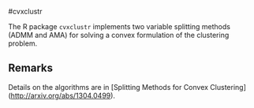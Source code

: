 #cvxclustr

The R package `cvxclustr` implements two variable splitting methods (ADMM and AMA) for solving a convex formulation of the clustering
problem.

## Remarks

Details on the algorithms are in [Splitting Methods for Convex Clustering] (http://arxiv.org/abs/1304.0499).
